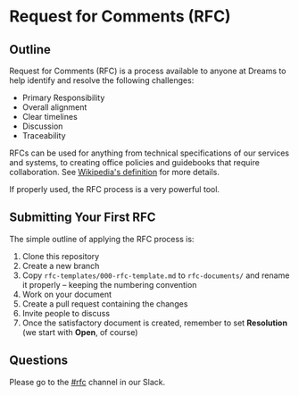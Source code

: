 # Request for Comments (RFC)

## Outline
Request for Comments (RFC) is a process available to anyone at Dreams to help identify and resolve the following challenges:

- Primary Responsibility
- Overall alignment
- Clear timelines
- Discussion
- Traceability

RFCs can be used for anything from technical specifications of our services and systems, to creating office policies and guidebooks that require collaboration. See [Wikipedia's definition](https://en.wikipedia.org/wiki/Request_for_Comments) for more details.

If properly used, the RFC process is a very powerful tool.

## Submitting Your First RFC
The simple outline of applying the RFC process is:

1) Clone this repository
2) Create a new branch
3) Copy `rfc-templates/000-rfc-template.md` to `rfc-documents/` and rename it properly – keeping the numbering convention
4) Work on your document
5) Create a pull request containing the changes
6) Invite people to discuss
7) Once the satisfactory document is created, remember to set **Resolution** (we start with **Open**, of course)

## Questions
Please go to the [#rfc](https://getdreams.slack.com/archives/CSP2LMQUX) channel in our Slack.
